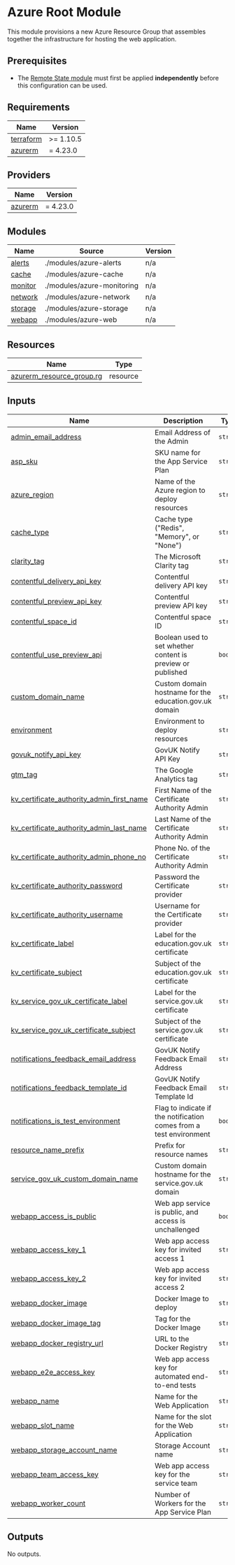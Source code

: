 # Azure Root Module

This module provisions a new Azure Resource Group that assembles together the infrastructure for hosting the web application.

## Prerequisites
* The [Remote State module](./azure-remote-state/README.md) must first be applied **independently** before this configuration can be used.

<!-- BEGIN_TF_DOCS -->
## Requirements

| Name | Version |
|------|---------|
| <a name="requirement_terraform"></a> [terraform](#requirement\_terraform) | >= 1.10.5 |
| <a name="requirement_azurerm"></a> [azurerm](#requirement\_azurerm) | = 4.23.0 |

## Providers

| Name | Version |
|------|---------|
| <a name="provider_azurerm"></a> [azurerm](#provider\_azurerm) | = 4.23.0 |

## Modules

| Name | Source | Version |
|------|--------|---------|
| <a name="module_alerts"></a> [alerts](#module\_alerts) | ./modules/azure-alerts | n/a |
| <a name="module_cache"></a> [cache](#module\_cache) | ./modules/azure-cache | n/a |
| <a name="module_monitor"></a> [monitor](#module\_monitor) | ./modules/azure-monitoring | n/a |
| <a name="module_network"></a> [network](#module\_network) | ./modules/azure-network | n/a |
| <a name="module_storage"></a> [storage](#module\_storage) | ./modules/azure-storage | n/a |
| <a name="module_webapp"></a> [webapp](#module\_webapp) | ./modules/azure-web | n/a |

## Resources

| Name | Type |
|------|------|
| [azurerm_resource_group.rg](https://registry.terraform.io/providers/hashicorp/azurerm/4.23.0/docs/resources/resource_group) | resource |

## Inputs

| Name | Description | Type | Default | Required |
|------|-------------|------|---------|:--------:|
| <a name="input_admin_email_address"></a> [admin\_email\_address](#input\_admin\_email\_address) | Email Address of the Admin | `string` | n/a | yes |
| <a name="input_asp_sku"></a> [asp\_sku](#input\_asp\_sku) | SKU name for the App Service Plan | `string` | n/a | yes |
| <a name="input_azure_region"></a> [azure\_region](#input\_azure\_region) | Name of the Azure region to deploy resources | `string` | `"westeurope"` | no |
| <a name="input_cache_type"></a> [cache\_type](#input\_cache\_type) | Cache type ("Redis", "Memory", or "None") | `string` | `"None"` | no |
| <a name="input_clarity_tag"></a> [clarity\_tag](#input\_clarity\_tag) | The Microsoft Clarity tag | `string` | `""` | no |
| <a name="input_contentful_delivery_api_key"></a> [contentful\_delivery\_api\_key](#input\_contentful\_delivery\_api\_key) | Contentful delivery API key | `string` | n/a | yes |
| <a name="input_contentful_preview_api_key"></a> [contentful\_preview\_api\_key](#input\_contentful\_preview\_api\_key) | Contentful preview API key | `string` | n/a | yes |
| <a name="input_contentful_space_id"></a> [contentful\_space\_id](#input\_contentful\_space\_id) | Contentful space ID | `string` | n/a | yes |
| <a name="input_contentful_use_preview_api"></a> [contentful\_use\_preview\_api](#input\_contentful\_use\_preview\_api) | Boolean used to set whether content is preview or published | `bool` | n/a | yes |
| <a name="input_custom_domain_name"></a> [custom\_domain\_name](#input\_custom\_domain\_name) | Custom domain hostname for the education.gov.uk domain | `string` | n/a | yes |
| <a name="input_environment"></a> [environment](#input\_environment) | Environment to deploy resources | `string` | `"development"` | no |
| <a name="input_govuk_notify_api_key"></a> [govuk\_notify\_api\_key](#input\_govuk\_notify\_api\_key) | GovUK Notify API Key | `string` | n/a | yes |
| <a name="input_gtm_tag"></a> [gtm\_tag](#input\_gtm\_tag) | The Google Analytics tag | `string` | `""` | no |
| <a name="input_kv_certificate_authority_admin_first_name"></a> [kv\_certificate\_authority\_admin\_first\_name](#input\_kv\_certificate\_authority\_admin\_first\_name) | First Name of the Certificate Authority Admin | `string` | n/a | yes |
| <a name="input_kv_certificate_authority_admin_last_name"></a> [kv\_certificate\_authority\_admin\_last\_name](#input\_kv\_certificate\_authority\_admin\_last\_name) | Last Name of the Certificate Authority Admin | `string` | n/a | yes |
| <a name="input_kv_certificate_authority_admin_phone_no"></a> [kv\_certificate\_authority\_admin\_phone\_no](#input\_kv\_certificate\_authority\_admin\_phone\_no) | Phone No. of the Certificate Authority Admin | `string` | n/a | yes |
| <a name="input_kv_certificate_authority_password"></a> [kv\_certificate\_authority\_password](#input\_kv\_certificate\_authority\_password) | Password the Certificate provider | `string` | n/a | yes |
| <a name="input_kv_certificate_authority_username"></a> [kv\_certificate\_authority\_username](#input\_kv\_certificate\_authority\_username) | Username for the Certificate provider | `string` | n/a | yes |
| <a name="input_kv_certificate_label"></a> [kv\_certificate\_label](#input\_kv\_certificate\_label) | Label for the education.gov.uk certificate | `string` | n/a | yes |
| <a name="input_kv_certificate_subject"></a> [kv\_certificate\_subject](#input\_kv\_certificate\_subject) | Subject of the education.gov.uk certificate | `string` | n/a | yes |
| <a name="input_kv_service_gov_uk_certificate_label"></a> [kv\_service\_gov\_uk\_certificate\_label](#input\_kv\_service\_gov\_uk\_certificate\_label) | Label for the service.gov.uk certificate | `string` | n/a | yes |
| <a name="input_kv_service_gov_uk_certificate_subject"></a> [kv\_service\_gov\_uk\_certificate\_subject](#input\_kv\_service\_gov\_uk\_certificate\_subject) | Subject of the service.gov.uk certificate | `string` | n/a | yes |
| <a name="input_notifications_feedback_email_address"></a> [notifications\_feedback\_email\_address](#input\_notifications\_feedback\_email\_address) | GovUK Notify Feedback Email Address | `string` | n/a | yes |
| <a name="input_notifications_feedback_template_id"></a> [notifications\_feedback\_template\_id](#input\_notifications\_feedback\_template\_id) | GovUK Notify Feedback Email Template Id | `string` | n/a | yes |
| <a name="input_notifications_is_test_environment"></a> [notifications\_is\_test\_environment](#input\_notifications\_is\_test\_environment) | Flag to indicate if the notification comes from a test environment | `bool` | n/a | yes |
| <a name="input_resource_name_prefix"></a> [resource\_name\_prefix](#input\_resource\_name\_prefix) | Prefix for resource names | `string` | n/a | yes |
| <a name="input_service_gov_uk_custom_domain_name"></a> [service\_gov\_uk\_custom\_domain\_name](#input\_service\_gov\_uk\_custom\_domain\_name) | Custom domain hostname for the service.gov.uk domain | `string` | n/a | yes |
| <a name="input_webapp_access_is_public"></a> [webapp\_access\_is\_public](#input\_webapp\_access\_is\_public) | Web app service is public, and access is unchallenged | `bool` | `false` | no |
| <a name="input_webapp_access_key_1"></a> [webapp\_access\_key\_1](#input\_webapp\_access\_key\_1) | Web app access key for invited access 1 | `string` | n/a | yes |
| <a name="input_webapp_access_key_2"></a> [webapp\_access\_key\_2](#input\_webapp\_access\_key\_2) | Web app access key for invited access 2 | `string` | n/a | yes |
| <a name="input_webapp_docker_image"></a> [webapp\_docker\_image](#input\_webapp\_docker\_image) | Docker Image to deploy | `string` | n/a | yes |
| <a name="input_webapp_docker_image_tag"></a> [webapp\_docker\_image\_tag](#input\_webapp\_docker\_image\_tag) | Tag for the Docker Image | `string` | `"latest"` | no |
| <a name="input_webapp_docker_registry_url"></a> [webapp\_docker\_registry\_url](#input\_webapp\_docker\_registry\_url) | URL to the Docker Registry | `string` | n/a | yes |
| <a name="input_webapp_e2e_access_key"></a> [webapp\_e2e\_access\_key](#input\_webapp\_e2e\_access\_key) | Web app access key for automated end-to-end tests | `string` | n/a | yes |
| <a name="input_webapp_name"></a> [webapp\_name](#input\_webapp\_name) | Name for the Web Application | `string` | n/a | yes |
| <a name="input_webapp_slot_name"></a> [webapp\_slot\_name](#input\_webapp\_slot\_name) | Name for the slot for the Web Application | `string` | `"green"` | no |
| <a name="input_webapp_storage_account_name"></a> [webapp\_storage\_account\_name](#input\_webapp\_storage\_account\_name) | Storage Account name | `string` | n/a | yes |
| <a name="input_webapp_team_access_key"></a> [webapp\_team\_access\_key](#input\_webapp\_team\_access\_key) | Web app access key for the service team | `string` | n/a | yes |
| <a name="input_webapp_worker_count"></a> [webapp\_worker\_count](#input\_webapp\_worker\_count) | Number of Workers for the App Service Plan | `string` | `1` | no |

## Outputs

No outputs.
<!-- END_TF_DOCS -->